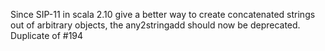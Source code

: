Since SIP-11 in scala 2.10 give a better way to create concatenated strings out of arbitrary objects, the any2stringadd should now be deprecated.
Duplicate of #194
